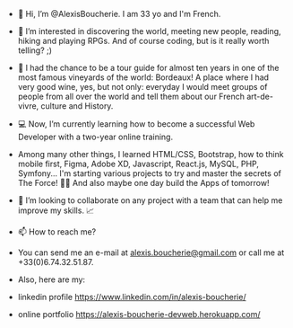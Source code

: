 - 👋 Hi, I’m @AlexisBoucherie. I am 33 yo and I'm French.

- 👀 I’m interested in discovering the world, meeting new people, reading, hiking and playing RPGs. And of course coding, but is it really worth telling? ;)

- 🌱 I had the chance to be a tour guide for almost ten years in one of the most famous vineyards of the world: Bordeaux! A place where I had very good wine, yes, but not only: everyday I would meet groups of people from all over the world and tell them about our French art-de-vivre, culture and History.
- 💻 Now, I’m currently learning how to become a successful Web Developer with a two-year online training.
- Among many other things, I learned HTML/CSS, Bootstrap, how to think mobile first, Figma, Adobe XD, Javascript, React.js, MySQL, PHP, Symfony... I'm starting various projects to try and master the secrets of The Force! 🧙‍♂️ And also maybe one day build the Apps of tomorrow!

- 💞️ I’m looking to collaborate on any project with a team that can help me improve my skills. 📈

- 📫 How to reach me?
- You can send me an e-mail at alexis.boucherie@gmail.com or call me at +33(0)6.74.32.51.87.
- Also, here are my: 
- linkedin profile https://www.linkedin.com/in/alexis-boucherie/
- online portfolio https://alexis-boucherie-devweb.herokuapp.com/
